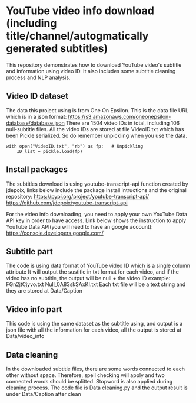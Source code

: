 # YouTube video info download (including title/channel/autogmatically generated subtitles)

This repository demonstrates how to download YouTube video's subtitle and information using video ID. It also includes some subtitle cleaning process and NLP analysis.

## Video ID dataset
The data this project using is from One On Epsilon. This is the data file URL which is in a json format:
https://s3.amazonaws.com/oneonepsilon-database/database.json
There are 1504 video IDs in total, including 106 null-subtitle files.
All the video IDs are stored at file VideoID.txt which has been Pickle serialized. So do remember unpickling when you use the data.
```
with open("VideoID.txt", "rb") as fp:   # Unpickling
    ID_list = pickle.load(fp)
```
## Install packages

The subtitles download is using youtube-transcript-api function created by jdepoix, links below include the package install intructions and the original repository:
https://pypi.org/project/youtube-transcript-api/
https://github.com/jdepoix/youtube-transcript-api

For the video info downloading, you need to apply your own YouTube Data API key in order to have access. Link below shows the instruction to apply YouTube Data API(you will need to have an google account):
https://console.developers.google.com/

## Subtitle part

The code is using data format of YouTube video ID which is a single column attribute
It will output the sustitle in txt format for each video, and if the video has no subtitle, the output will be null + the video ID
example: FGn2jtCjyvo.txt
         Null_0A83skSAxKI.txt
Each txt file will be a text string and they are stored at Data/Caption
## Video info part
This code is using the same dataset as the subtitle using, and output is a json file with all the information for each video, all the output is stored at Data/video_info

## Data cleaning
In the downloaded subtitle files, there are some words connected to each other without space. Therefore, spell checking will apply and two connected words should be splitted. Stopword is also applied during cleaning process. The code file is Data cleaning.py and the output result is under Data/Caption after clean
